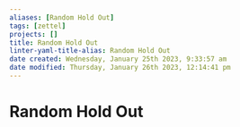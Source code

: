 ```yaml
---
aliases: [Random Hold Out]
tags: [zettel]
projects: []
title: Random Hold Out
linter-yaml-title-alias: Random Hold Out
date created: Wednesday, January 25th 2023, 9:33:57 am
date modified: Thursday, January 26th 2023, 12:14:41 pm
---
```


# Random Hold Out
